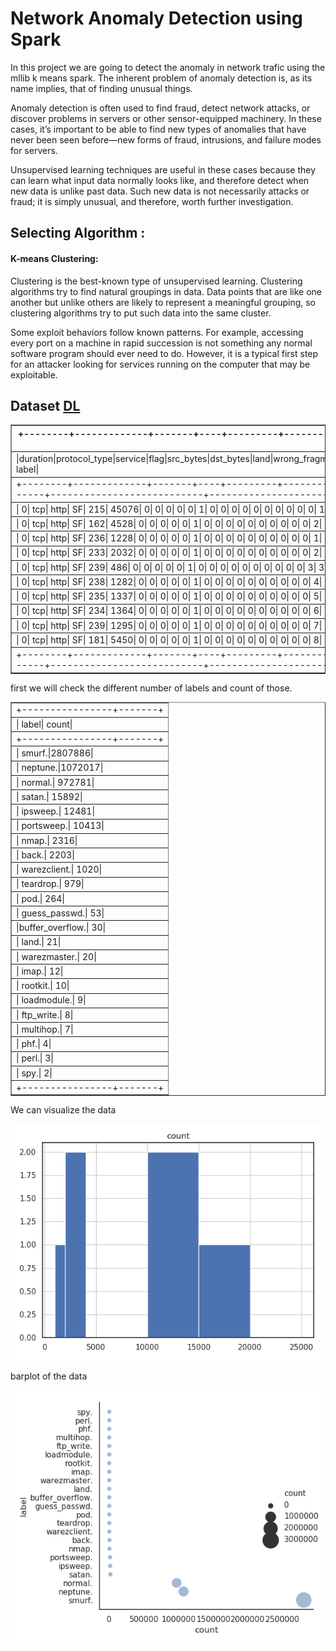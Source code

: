 # Network Anomaly Detection using Spark

In this project we are going to detect the anomaly in network trafic using the mllib k means spark.
The inherent problem of anomaly detection is, as its name implies, that of finding unusual things.

Anomaly detection is often used to find fraud, detect network attacks, or discover problems in servers or other sensor-equipped machinery. In these cases, it’s important to be able to find new types of anomalies that have never been seen before—new forms of fraud, intrusions, and failure modes for servers.

Unsupervised learning techniques are useful in these cases because they can learn what input data normally looks like, and therefore detect when new data is unlike past data. Such new data is not necessarily attacks or fraud; it is simply unusual, and therefore, worth further investigation.

## Selecting Algorithm :
#### K-means Clustering:
Clustering is the best-known type of unsupervised learning. Clustering algorithms try
to find natural groupings in data. Data points that are like one another but unlike
others are likely to represent a meaningful grouping, so clustering algorithms try to
put such data into the same cluster.

Some exploit behaviors follow known patterns. For example, accessing every port on a machine in rapid succession is not something any normal software program should ever need to do. However, it is a typical first step for an attacker looking for services running on the computer that may be exploitable.

## Dataset [DL](http://kdd.ics.uci.edu/databases/kddcup99/kddcup99.html)

<table border="1">
<tr><th>+--------+-------------+-------+----+---------+---------+----+--------------+------+---+-----------------+---------+---------------+----------+------------+--------+------------------+----------+----------------+-----------------+-------------+--------------+-----+---------+-----------+---------------+-----------+---------------+-------------+-------------+------------------+--------------+------------------+----------------------+----------------------+---------------------------+---------------------------+--------------------+------------------------+--------------------+------------------------+-------+</th></tr>
<tr><td>|duration|protocol_type|service|flag|src_bytes|dst_bytes|land|wrong_fragment|urgent|hot|num_failed_logins|logged_in|num_compromised|root_shell|su_attempted|num_root|num_file_creations|num_shells|num_access_files|num_outbound_cmds|is_host_login|is_guest_login|count|srv_count|serror_rate|srv_serror_rate|rerror_rate|srv_rerror_rate|same_srv_rate|diff_srv_rate|srv_diff_host_rate|dst_host_count|dst_host_srv_count|dst_host_same_srv_rate|dst_host_diff_srv_rate|dst_host_same_src_port_rate|dst_host_srv_diff_host_rate|dst_host_serror_rate|dst_host_srv_serror_rate|dst_host_rerror_rate|dst_host_srv_rerror_rate|  label|</td></tr>
<tr><td>+--------+-------------+-------+----+---------+---------+----+--------------+------+---+-----------------+---------+---------------+----------+------------+--------+------------------+----------+----------------+-----------------+-------------+--------------+-----+---------+-----------+---------------+-----------+---------------+-------------+-------------+------------------+--------------+------------------+----------------------+----------------------+---------------------------+---------------------------+--------------------+------------------------+--------------------+------------------------+-------+</td></tr>
<tr><td>|       0|          tcp|   http|  SF|      215|    45076|   0|             0|     0|  0|                0|        1|              0|         0|           0|       0|                 0|         0|               0|                0|            0|             0|    1|        1|        0.0|            0.0|        0.0|            0.0|          1.0|          0.0|               0.0|             0|                 0|                   0.0|                   0.0|                        0.0|                        0.0|                 0.0|                     0.0|                 0.0|                     0.0|normal.|</td></tr>
<tr><td>|       0|          tcp|   http|  SF|      162|     4528|   0|             0|     0|  0|                0|        1|              0|         0|           0|       0|                 0|         0|               0|                0|            0|             0|    2|        2|        0.0|            0.0|        0.0|            0.0|          1.0|          0.0|               0.0|             1|                 1|                   1.0|                   0.0|                        1.0|                        0.0|                 0.0|                     0.0|                 0.0|                     0.0|normal.|</td></tr>
<tr><td>|       0|          tcp|   http|  SF|      236|     1228|   0|             0|     0|  0|                0|        1|              0|         0|           0|       0|                 0|         0|               0|                0|            0|             0|    1|        1|        0.0|            0.0|        0.0|            0.0|          1.0|          0.0|               0.0|             2|                 2|                   1.0|                   0.0|                        0.5|                        0.0|                 0.0|                     0.0|                 0.0|                     0.0|normal.|</td></tr>
<tr><td>|       0|          tcp|   http|  SF|      233|     2032|   0|             0|     0|  0|                0|        1|              0|         0|           0|       0|                 0|         0|               0|                0|            0|             0|    2|        2|        0.0|            0.0|        0.0|            0.0|          1.0|          0.0|               0.0|             3|                 3|                   1.0|                   0.0|                       0.33|                        0.0|                 0.0|                     0.0|                 0.0|                     0.0|normal.|</td></tr>
<tr><td>|       0|          tcp|   http|  SF|      239|      486|   0|             0|     0|  0|                0|        1|              0|         0|           0|       0|                 0|         0|               0|                0|            0|             0|    3|        3|        0.0|            0.0|        0.0|            0.0|          1.0|          0.0|               0.0|             4|                 4|                   1.0|                   0.0|                       0.25|                        0.0|                 0.0|                     0.0|                 0.0|                     0.0|normal.|</td></tr>
<tr><td>|       0|          tcp|   http|  SF|      238|     1282|   0|             0|     0|  0|                0|        1|              0|         0|           0|       0|                 0|         0|               0|                0|            0|             0|    4|        4|        0.0|            0.0|        0.0|            0.0|          1.0|          0.0|               0.0|             5|                 5|                   1.0|                   0.0|                        0.2|                        0.0|                 0.0|                     0.0|                 0.0|                     0.0|normal.|</td></tr>
<tr><td>|       0|          tcp|   http|  SF|      235|     1337|   0|             0|     0|  0|                0|        1|              0|         0|           0|       0|                 0|         0|               0|                0|            0|             0|    5|        5|        0.0|            0.0|        0.0|            0.0|          1.0|          0.0|               0.0|             6|                 6|                   1.0|                   0.0|                       0.17|                        0.0|                 0.0|                     0.0|                 0.0|                     0.0|normal.|</td></tr>
<tr><td>|       0|          tcp|   http|  SF|      234|     1364|   0|             0|     0|  0|                0|        1|              0|         0|           0|       0|                 0|         0|               0|                0|            0|             0|    6|        6|        0.0|            0.0|        0.0|            0.0|          1.0|          0.0|               0.0|             7|                 7|                   1.0|                   0.0|                       0.14|                        0.0|                 0.0|                     0.0|                 0.0|                     0.0|normal.|</td></tr>
<tr><td>|       0|          tcp|   http|  SF|      239|     1295|   0|             0|     0|  0|                0|        1|              0|         0|           0|       0|                 0|         0|               0|                0|            0|             0|    7|        7|        0.0|            0.0|        0.0|            0.0|          1.0|          0.0|               0.0|             8|                 8|                   1.0|                   0.0|                       0.12|                        0.0|                 0.0|                     0.0|                 0.0|                     0.0|normal.|</td></tr>
<tr><td>|       0|          tcp|   http|  SF|      181|     5450|   0|             0|     0|  0|                0|        1|              0|         0|           0|       0|                 0|         0|               0|                0|            0|             0|    8|        8|        0.0|            0.0|        0.0|            0.0|          1.0|          0.0|               0.0|             9|                 9|                   1.0|                   0.0|                       0.11|                        0.0|                 0.0|                     0.0|                 0.0|                     0.0|normal.|</td></tr>
<tr><td>+--------+-------------+-------+----+---------+---------+----+--------------+------+---+-----------------+---------+---------------+----------+------------+--------+------------------+----------+----------------+-----------------+-------------+--------------+-----+---------+-----------+---------------+-----------+---------------+-------------+-------------+------------------+--------------+------------------+----------------------+----------------------+---------------------------+---------------------------+--------------------+------------------------+--------------------+------------------------+-------+</td></tr>
</table>

first we will check the different number of labels and count of those.

<table border="1">
<tr><td>+----------------+-------+</td></tr>
<tr><td>|           label|  count|</td></tr>
<tr><td>+----------------+-------+</td></tr>
<tr><td>|          smurf.|2807886|</td></tr>
<tr><td>|        neptune.|1072017|</td></tr>
<tr><td>|         normal.| 972781|</td></tr>
<tr><td>|          satan.|  15892|</td></tr>
<tr><td>|        ipsweep.|  12481|</td></tr>
<tr><td>|      portsweep.|  10413|</td></tr>
<tr><td>|           nmap.|   2316|</td></tr>
<tr><td>|           back.|   2203|</td></tr>
<tr><td>|    warezclient.|   1020|</td></tr>
<tr><td>|       teardrop.|    979|</td></tr>
<tr><td>|            pod.|    264|</td></tr>
<tr><td>|   guess_passwd.|     53|</td></tr>
<tr><td>|buffer_overflow.|     30|</td></tr>
<tr><td>|           land.|     21|</td></tr>
<tr><td>|    warezmaster.|     20|</td></tr>
<tr><td>|           imap.|     12|</td></tr>
<tr><td>|        rootkit.|     10|</td></tr>
<tr><td>|     loadmodule.|      9|</td></tr>
<tr><td>|      ftp_write.|      8|</td></tr>
<tr><td>|       multihop.|      7|</td></tr>
<tr><td>|            phf.|      4|</td></tr>
<tr><td>|           perl.|      3|</td></tr>
<tr><td>|            spy.|      2|</td></tr>
<tr><td>+----------------+-------+</td></tr>
</table>

We can visualize the data

![missing](data/img/plt1.png)

barplot of the data

![missing](data/img/plt3.png)
